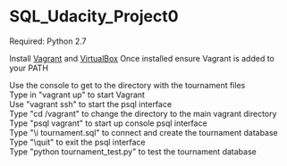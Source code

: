 # SQL_Udacity_Project0

Required: Python 2.7

Install [Vagrant](https://www.vagrantup.com/) and [VirtualBox](https://www.virtualbox.org/)
Once installed ensure Vagrant is added to your PATH

Use the console to get to the directory with the tournament files  
Type in "vagrant up" to start Vagrant  
Use "vagrant ssh" to start the psql interface  
Type "cd /vagrant" to change the directory to the main vagrant directory  
Type "psql vagrant" to start up console psql interface  
Type "\i tournament.sql" to connect and create the tournament database  
Type "\quit" to exit the psql interface  
Type "python tournament_test.py" to test the tournament database  
